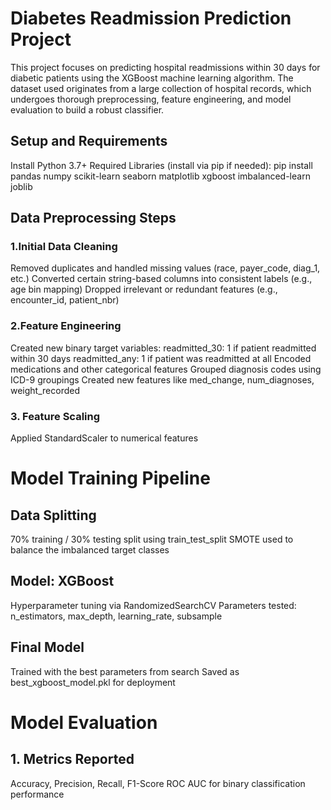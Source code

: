 # Diabetes Readmission Prediction Project


This project focuses on predicting hospital readmissions within 30 days for diabetic patients using the XGBoost machine learning algorithm. The dataset used originates from a large collection of hospital records, which undergoes thorough preprocessing, feature engineering, and model evaluation to build a robust classifier.

## Setup and Requirements
Install Python 3.7+
Required Libraries (install via pip if needed):
pip install pandas numpy scikit-learn seaborn matplotlib xgboost imbalanced-learn joblib


## Data Preprocessing Steps
### 1.Initial Data Cleaning
Removed duplicates and handled missing values (race, payer_code, diag_1, etc.)
Converted certain string-based columns into consistent labels (e.g., age bin mapping)
Dropped irrelevant or redundant features (e.g., encounter_id, patient_nbr)

### 2.Feature Engineering
Created new binary target variables:
readmitted_30: 1 if patient readmitted within 30 days
readmitted_any: 1 if patient was readmitted at all
Encoded medications and other categorical features
Grouped diagnosis codes using ICD-9 groupings
Created new features like med_change, num_diagnoses, weight_recorded

### 3. Feature Scaling
Applied StandardScaler to numerical features

# Model Training Pipeline
## Data Splitting
70% training / 30% testing split using train_test_split
SMOTE used to balance the imbalanced target classes

## Model: XGBoost
Hyperparameter tuning via RandomizedSearchCV
Parameters tested: n_estimators, max_depth, learning_rate, subsample

## Final Model
Trained with the best parameters from search
Saved as best_xgboost_model.pkl for deployment

# Model Evaluation
## 1. Metrics Reported
Accuracy, Precision, Recall, F1-Score
ROC AUC for binary classification performance




